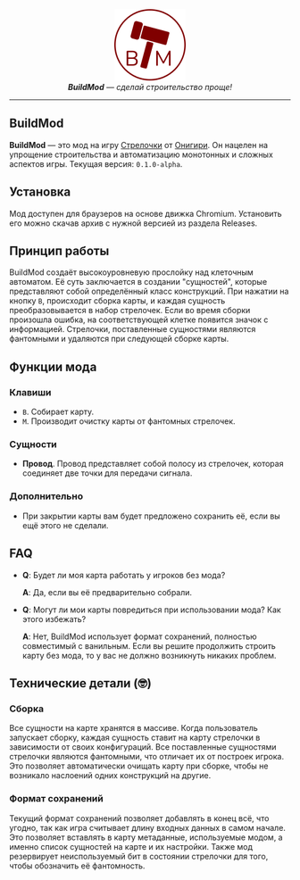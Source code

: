 <div align="center">
  <img src="static/icons/icon128.png"/>
</div>

<div align="center">
    <i><b>BuildMod</b> — сделай строительство проще!</i>
    <hr>
</div>

## BuildMod
**BuildMod** — это мод на игру [Стрелочки](https://logic-arrows.io) от [Онигири](https://www.youtube.com/@OnigiriScience). Он нацелен на упрощение строительства и автоматизацию монотонных и сложных аспектов игры. Текущая версия: `0.1.0-alpha`.

## Установка
Мод доступен для браузеров на основе движка Chromium. Установить его можно скачав архив с нужной версией из раздела Releases.

## Принцип работы
BuildMod создаёт высокоуровневую прослойку над клеточным автоматом. Её суть заключается в создании "сущностей", которые представляют собой определённый класс конструкций. При нажатии на кнопку `B`, происходит сборка карты, и каждая сущность преобразовывается в набор стрелочек. Если во время сборки произошла ошибка, на соответствующей клетке появится значок с информацией. Стрелочки, поставленные сущностями являются фантомными и удаляются при следующей сборке карты.

## Функции мода
### Клавиши
* `B`. Собирает карту.
* `M`. Производит очистку карты от фантомных стрелочек.

### Сущности
* **Провод**. Провод представляет собой полосу из стрелочек, которая соединяет две точки для передачи сигнала.

### Дополнительно
* При закрытии карты вам будет предложено сохранить её, если вы ещё этого не сделали.

## FAQ
* **Q**: Будет ли моя карта работать у игроков без мода?

  **A**: Да, если вы её предварительно собрали.

* **Q**: Могут ли мои карты повредиться при использовании мода? Как этого избежать?

  **A**: Нет, BuildMod использует формат сохранений, полностью совместимый с ванильным. Если вы решите продолжить строить карту без мода, то у вас не должно возникнуть никаких проблем.

## Технические детали (🤓)
### Сборка
Все сущности на карте хранятся в массиве. Когда пользователь запускает сборку, каждая сущность ставит на карту стрелочки в зависимости от своих конфигураций. Все поставленные сущностями стрелочки являются фантомными, что отличает их от построек игрока. Это позволяет автоматически очищать карту при сборке, чтобы не возникало наслоений одних конструкций на другие.

### Формат сохранений
Текущий формат сохранений позволяет добавлять в конец всё, что угодно, так как игра считывает длину входных данных в самом начале. Это позволяет вставлять в карту метаданные, используемые модом, а именно список сущностей на карте и их настройки. Также мод резервирует неиспользуемый бит в состоянии стрелочки для того, чтобы обозначить её фантомность.